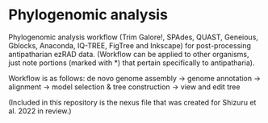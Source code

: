 # Phylogenomic analysis
 
 Phylogenomic analysis workflow (Trim Galore!, SPAdes, QUAST, Geneious, Gblocks, Anaconda, IQ-TREE, FigTree and Inkscape) for post-processing antipatharian ezRAD data. (Workflow can be applied to other organisms, just note portions (marked with *) that pertain specifically to antipatharia).
  
 Workflow is as follows:
 de novo genome assembly -> genome annotation -> alignment -> model selection & tree construction -> view and edit tree
 

(Included in this repository is the nexus file that was created for Shizuru et al. 2022 in review.)
